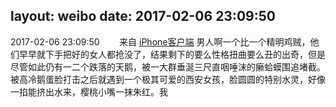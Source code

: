 layout: weibo
date: 2017-02-06 23:09:50
---
2017-02-06 23:09:50  &nbsp;&nbsp;&nbsp;&nbsp;&nbsp;&nbsp; 来自 <a href="http://app.weibo.com/t/feed/9ksdit" rel="nofollow">iPhone客户端</a>
男人啊一个比一个精明鸡贼，他们早早就下手把好的女人都抢没了，结果剩下的要么性格扭曲要么丑的出奇，但是尽管如此仍有一二个跌落的天鹅，被一大群垂涎三尺直咽唾沫的癞蛤蟆围追堵截。被高冷鹅蛋脸打击之后就遇到一个极其可爱的西安女孩，脸圆圆的特别水灵，好像一掐能挤出水来，樱桃小嘴一抹朱红。我 ​​​
